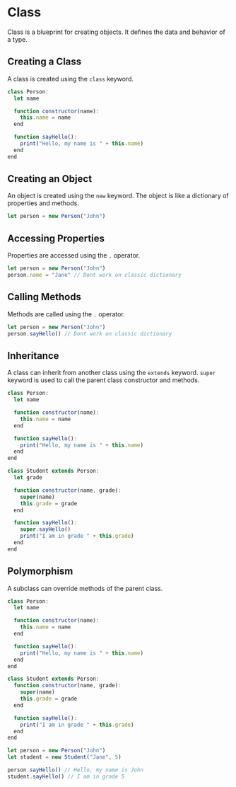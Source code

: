# Class

Class is a blueprint for creating objects. It defines the data and behavior of a type.

## Creating a Class

A class is created using the `class` keyword.

```js
class Person:
  let name

  function constructor(name):
    this.name = name
  end

  function sayHello():
    print("Hello, my name is " + this.name)
  end
end
```

## Creating an Object

An object is created using the `new` keyword. The object is like a dictionary of properties and methods.

```js
let person = new Person("John")
```

## Accessing Properties

Properties are accessed using the `.` operator.

```js
let person = new Person("John")
person.name = "Jane" // Dont work on classic dictionary
```

## Calling Methods

Methods are called using the `.` operator.

```js
let person = new Person("John")
person.sayHello() // Dont work on classic dictionary
```

## Inheritance

A class can inherit from another class using the `extends` keyword. `super` keyword is used to call the parent class constructor and methods.

```js
class Person:
  let name

  function constructor(name):
    this.name = name
  end

  function sayHello():
    print("Hello, my name is " + this.name)
  end
end

class Student extends Person:
  let grade

  function constructor(name, grade):
    super(name)
    this.grade = grade
  end

  function sayHello():
    super.sayHello()
    print("I am in grade " + this.grade)
  end
end
```

## Polymorphism

A subclass can override methods of the parent class.

```js
class Person:
  let name

  function constructor(name):
    this.name = name
  end

  function sayHello():
    print("Hello, my name is " + this.name)
  end
end

class Student extends Person:
  function constructor(name, grade):
    super(name)
    this.grade = grade
  end

  function sayHello():
    print("I am in grade " + this.grade)
  end
end

let person = new Person("John")
let student = new Student("Jane", 5)

person.sayHello() // Hello, my name is John
student.sayHello() // I am in grade 5
```
